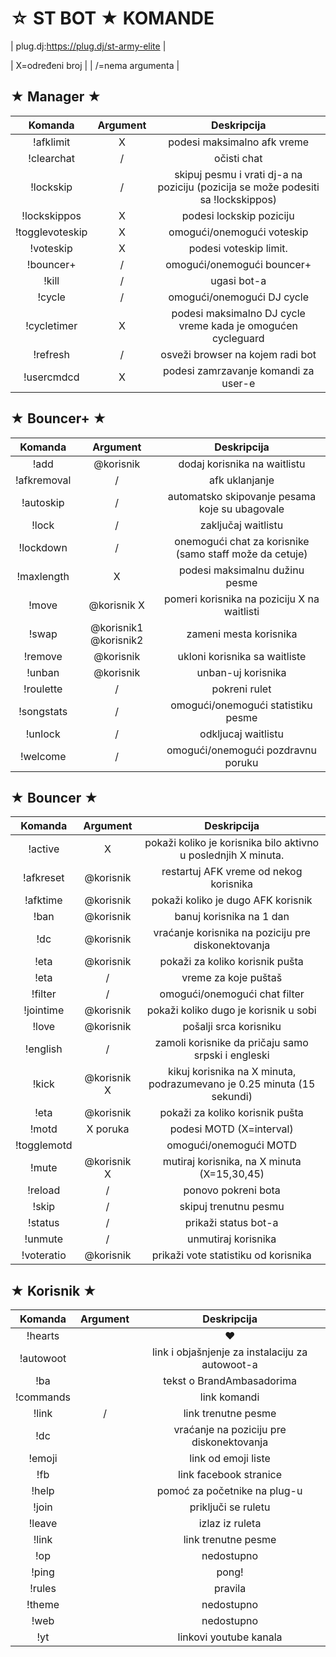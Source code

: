 ☆ ST BOT ★ KOMANDE
====================

| plug.dj:https://plug.dj/st-army-elite |

| X=određeni broj |
| /=nema argumenta |


★ Manager ★
-------------

|Komanda | Argument |  Deskripcija |
|:------:|:---------:|:--------------------------------------:|
|!afklimit | X | podesi maksimalno afk vreme |
|!clearchat | / |očisti chat |
|!lockskip | /  | skipuj pesmu i vrati dj-a na poziciju (pozicija se može podesiti sa !lockskippos) |
|!lockskippos | X | podesi lockskip poziciju |
|!togglevoteskip | X | omogući/onemogući voteskip |
|!voteskip | X | podesi voteskip limit. |
|!bouncer+ | / | omogući/onemogući bouncer+ |
|!kill | / | ugasi bot-a |
|!cycle | / | omogući/onemogući DJ cycle |
|!cycletimer | X | podesi maksimalno DJ cycle vreme kada je omogućen cycleguard |
|!refresh | / |  osveži browser na kojem radi bot |
|!usercmdcd | X | podesi zamrzavanje komandi za user-e |

★ Bouncer+ ★
--------------

|Komanda | Argument |  Deskripcija |
|:------:|:---------:|:--------------------------------------:|
|!add | @korisnik | dodaj korisnika na waitlistu |
|!afkremoval | / | afk uklanjanje |
|!autoskip | / | automatsko skipovanje pesama koje su ubagovale |
|!lock | / | zaključaj waitlistu |
|!lockdown | / | onemogući chat za korisnike (samo staff može da cetuje) |
|!maxlength | X | podesi maksimalnu dužinu pesme |
|!move | @korisnik X | pomeri korisnika na poziciju X na waitlisti |
|!swap | @korisnik1 @korisnik2 | zameni mesta korisnika |
|!remove | @korisnik | ukloni korisnika sa waitliste |
|!unban | @korisnik | unban-uj korisnika |
|!roulette | / | pokreni rulet |
|!songstats | / | omogući/onemogući statistiku pesme |
|!unlock | / | odkljucaj waitlistu |
|!welcome | / | omogući/onemogući pozdravnu poruku |

★ Bouncer ★
-------------

|Komanda | Argument|  Deskripcija |
|:------:|:---------:|:--------------------------------------:|
|!active | X | pokaži koliko je korisnika bilo aktivno u poslednjih X minuta. |
|!afkreset | @korisnik | restartuj AFK vreme od nekog korisnika |
|!afktime| @korisnik | pokaži koliko je dugo AFK korisnik |
|!ban | @korisnik | banuj korisnika na 1 dan |
|!dc | @korisnik | vraćanje korisnika na poziciju pre diskonektovanja |
|!eta | @korisnik | pokaži za koliko korisnik pušta |
|!eta | / | vreme za koje puštaš |
|!filter | / | omogući/onemogući chat filter |
|!jointime | @korisnik | pokaži koliko dugo je korisnik u sobi |
|!love | @korisnik | pošalji srca korisniku |
|!english | / | zamoli korisnike da pričaju samo srpski i engleski |
|!kick | @korisnik X | kikuj korisnika na X minuta, podrazumevano je  0.25 minuta (15 sekundi) |
|!eta | @korisnik | pokaži za koliko korisnik pušta |
|!motd | X poruka | podesi MOTD (X=interval) |
|!togglemotd | | omogući/onemogući MOTD |
|!mute | @korisnik X | mutiraj korisnika, na X minuta (X=15,30,45) |
|!reload | / | ponovo pokreni bota |
|!skip | / | skipuj trenutnu pesmu |
|!status | / | prikaži status bot-a |
|!unmute | / | unmutiraj korisnika |
|!voteratio | @korisnik | prikaži vote statistiku od korisnika |

★ Korisnik ★
---------------

|Komanda | Argument |  Deskripcija |
|:------:|:---------:|:--------------------------------------:|
|!hearts | | ♥ |
|!autowoot | | link i objašnjenje za instalaciju za autowoot-a |
|!ba | | tekst o BrandAmbasadorima |
|!commands | | link komandi |
|!link | / | link trenutne pesme |
|!dc| | vraćanje na poziciju pre diskonektovanja  |
|!emoji | | link od emoji liste |
|!fb | | link facebook stranice |
|!help | | pomoć za početnike na plug-u |
|!join | | priključi se ruletu |
|!leave | | izlaz iz ruleta |
|!link | | link trenutne pesme |
|!op | | nedostupno |
|!ping | | pong! |
|!rules | | pravila |
|!theme | | nedostupno |
|!web | | nedostupno |
|!yt | | linkovi youtube kanala |
